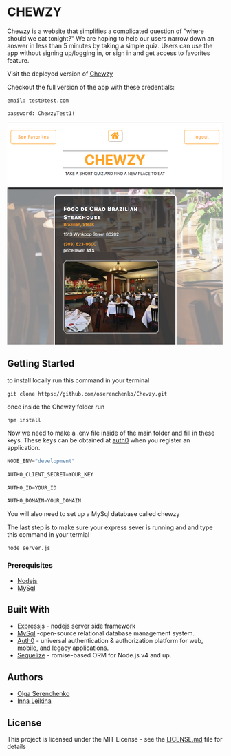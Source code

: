 # CHEWZY

Chewzy is a website that simplifies a complicated question of "where should we eat tonight?"
We are hoping to help our users narrow down an answer in less than 5 minutes by taking a simple quiz.
Users can use the app without signing up/logging in, or sign in and get access to favorites feature.

Visit the deployed version of [Chewzy](https://sleepy-sierra-59381.herokuapp.com/)

Checkout the full version of the app with these credentials:
```
email: test@test.com
```
```
password: ChewzyTest1!
```


![homepage](chewzy.png)

## Getting Started
to install locally run this command in your terminal
```
git clone https://github.com/oserenchenko/Chewzy.git
```
once inside the Chewzy folder run 
```
npm install
```

Now we need to make a .env file inside of the main folder and fill in these keys.
These keys can be obtained at [auth0](https://auth0.com) when you register an application.

``` javascript
NODE_ENV="development"
```
``` javascript
AUTH0_CLIENT_SECRET=YOUR_KEY
```
``` javascript
AUTH0_ID=YOUR_ID
```
``` javascript
AUTH0_DOMAIN=YOUR_DOMAIN
```


You will also need to set up a MySql database called chewzy

The last step is to make sure your express sever is running and and type this command in your termial
```
node server.js
```

### Prerequisites

* [Nodejs](https://nodejs.org/)
* [MySql](https://www.mysql.com)


## Built With

* [Expressjs](https://expressjs.com/) - nodejs server side framework
* [MySql](https://www.mysql.com) -open-source relational database management system.
* [Auth0](https://auth0.com) - universal authentication & authorization platform for web, mobile, and legacy applications.
* [Sequelize](http://docs.sequelizejs.com) - romise-based ORM for Node.js v4 and up.


## Authors

* [Olga Serenchenko](https://github.com/oserenchenko)
* [Inna Leikina](https://github.com/innaleikina)

## License

This project is licensed under the MIT License - see the [LICENSE.md](LICENSE.md) file for details

